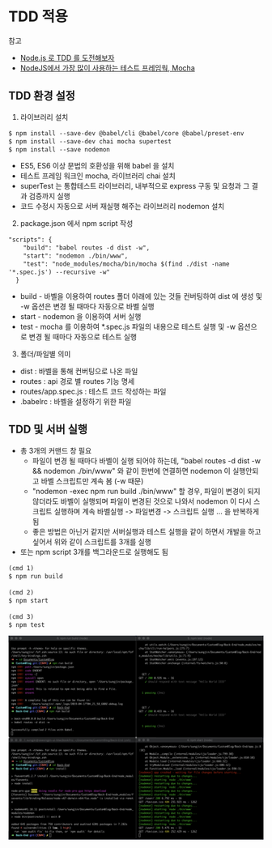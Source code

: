 # TDD 적용

참고
* [Node.js 로 TDD 를 도전해보자](https://seokjun.kim/node-js-tdd/)
* [NodeJS에서 가장 많이 사용하는 테스트 프레임웍, Mocha](http://jeonghwan-kim.github.io/mocha/)


## TDD 환경 설정

1. 라이브러리 설치

```
$ npm install --save-dev @babel/cli @babel/core @babel/preset-env
$ npm install --save-dev chai mocha supertest
$ npm install --save nodemon
```

* ES5, ES6 이상 문법의 호환성을 위해 babel 을 설치
* 테스트 프레임 워크인 mocha, 라이브러리 chai 설치
* superTest 는 통합테스트 라이브러리, 내부적으로 express 구동 및 요청과 그 결과 검증까지 실행
* 코드 수정시 자동으로 서버 재실행 해주는 라이브러리 nodemon 설치

2. package.json 에서 npm script 작성

```
"scripts": {
    "build": "babel routes -d dist -w",
    "start": "nodemon ./bin/www",
    "test": "node_modules/mocha/bin/mocha $(find ./dist -name '*.spec.js') --recursive -w"
  }
```

* build - 바벨을 이용하여 routes 폴더 아래에 있는 것들 컨버팅하여 dist 에 생성 및 -w 옵션은 변경 될 때마다 자동으로 바벨 실행
* start - nodemon 을 이용하여 서버 실행
* test - mocha 를 이용하여 *.spec.js 파일의 내용으로 테스트 실행 및 -w 옵션으로 변경 될 때마다 자동으로 테스트 실행

3. 폴더/파일별 의미

* dist : 바벨을 통해 컨버팅으로 나온 파일
* routes : api 경로 별 routes 기능 명세
* routes/app.spec.js : 테스트 코드 작성하는 파일
* .babelrc : 바벨을 설정하기 위한 파일

## TDD 및 서버 실행

* 총 3개의 커맨드 창 필요
    * 파일이 변경 될 때마다 바벨이 실행 되어야 하는데, "babel routes -d dist -w && nodemon ./bin/www" 와 같이 한번에 연결하면 nodemon 이 실행안되고 바벨 스크립트만 계속 봄 (-w 때문)
    * "nodemon -exec npm run build ./bin/www" 할 경우, 파일이 변경이 되지 않더라도 바벨이 실행되며 파일이 변경된 것으로 나와서 nodemon 이 다시 스크립트 실행하며 계속 바벨실행 -> 파일변경 -> 스크립트 실행 ... 을 반복하게 됨
    * 좋은 방법은 아닌거 같지만 서버실행과 테스트 실행을 같이 하면서 개발을 하고 싶어서 위와 같이 스크립트를 3개를 실행
* 또는 npm script 3개를 백그라운드로 실행해도 됨

```
(cmd 1)
$ npm run build

(cmd 2)
$ npm start

(cmd 3)
$ npm test
```
![TDD_CMD](../images/tdd_cmd.png)